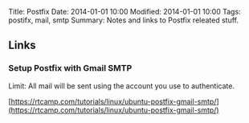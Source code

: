 Title: Postfix
Date: 2014-01-01 10:00
Modified: 2014-01-01 10:00
Tags: postifx, mail, smtp
Summary: Notes and links to Postfix releated stuff.

## Links

### Setup Postfix with Gmail SMTP
Limit: All mail will be sent using the account you use to authenticate.

[https://rtcamp.com/tutorials/linux/ubuntu-postfix-gmail-smtp/](https://rtcamp.com/tutorials/linux/ubuntu-postfix-gmail-smtp/)
